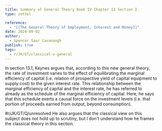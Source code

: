 ```yaml
---
title: Summary of General Theory Book IV Chapter 13 Section I
type: zettel

reference:
  - "[[The General Theory of Employment, Interest and Money]]"
date: 2024-09-02
author:
  - Spencer Saar Cavanaugh
publish: true
tags:
  - r/JK/GT/classical-v-general
---
```


In section 13.1, Keynes argues that, according to this new general theory, the rate of investment varies to the effect of equilibrating the marginal efficiency of capital (i.e. relation of prospective yield of capital equipment to supply cost) to the given interest rate. This relationship between the marginal efficiency of capital and the interest rate, he has referred to already as the schedule of the marginal efficiency of capital. Here, he says that this schedule exerts a causal force on the investment levels (i.e. that portion of proceeds earned from output, beyond consumption).

#r/JK/GT/Q/unresolved He also argues that the classical view on this subject does not hold up to scrutiny, but I don't understand how he frames the classical theory in this section.
